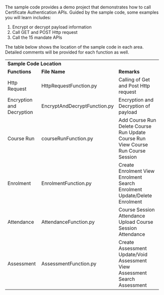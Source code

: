 The sample code provides a demo project that demonstrates how to call Certificate Authentication APIs. Guided by the sample code, some examples you will learn includes:
<ol>
    <li>Encrypt or decrypt payload information</li>
    <li>Call GET and POST Http request</li>
    <li>Call the 15 mandate APIs</li>
</ol>

The table below shows the location of the sample code in each area. Detailed comments will be provided for each function as well.
<table>
    <tbody>
        <tr>
            <td colspan="3">
               <strong>Sample Code Location</strong>
            </td>
        </tr>
        <tr>
            <td>
                <strong>Functions</strong>
            </td>
            <td>
                <strong>File Name</strong>
            </td>
            <td>
                <strong>Remarks</strong>
            </td>
        </tr>
        <tr>
            <td>
                Http Request
            </td>
            <td>
                HttpRequestFunction.py
            </td>
            <td>
                Calling of Get and Post Http request
            </td>
        </tr>
        <tr>
            <td>
                Encryption and Decryption
            </td>
            <td>
                EncryptAndDecryptFunction.py
            </td>
            <td>
                Encryption and Decryption of payload
            </td>
        </tr>
        <tr>
            <td>
                Course Run
            </td>
            <td>
                courseRunFunction.py
            </td>
            <td>
                Add Course Run
                Delete Course Run
                Update Course Run
                View Course Run
                Course Session
            </td>
        </tr>
        <tr>
            <td>
                Enrolment
            </td>
            <td>
                EnrolmentFunction.py
            </td>
            <td>
                Create Enrolment
                View Enrolment
                Search Enrolment
                Update/Delete Enrolment
            </td>
        </tr>
        <tr>
            <td>
                Attendance
            </td>
            <td>
                AttendanceFunction.py
            </td>
            <td>
                Course Session Attendance
                Upload Course Session Attendance
            </td>
        </tr>
        <tr>
            <td>
                Assessment
            </td>
            <td>
                AssessmentFunction.py
            </td>
            <td>
                Create Assessment
                Update/Void Assessment
                View Assessment
                Search Assessment
            </td>
        </tr>
    </tbody>
</table>

